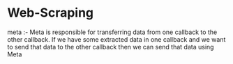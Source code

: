 # Web-Scraping
meta :- Meta is responsible for transferring data from one callback to the other callback. If we have some extracted data in one callback and we want to send that data to the other callback then we can send that data using Meta
